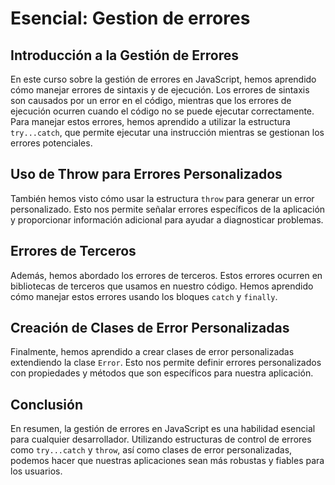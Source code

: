 # Esencial: Gestion de errores
## Introducción a la Gestión de Errores
En este curso sobre la gestión de errores en JavaScript, hemos aprendido cómo manejar errores de sintaxis y de ejecución. Los errores de sintaxis son causados por un error en el código, mientras que los errores de ejecución ocurren cuando el código no se puede ejecutar correctamente. Para manejar estos errores, hemos aprendido a utilizar la estructura `try...catch`, que permite ejecutar una instrucción mientras se gestionan los errores potenciales.

## Uso de Throw para Errores Personalizados
También hemos visto cómo usar la estructura `throw` para generar un error personalizado. Esto nos permite señalar errores específicos de la aplicación y proporcionar información adicional para ayudar a diagnosticar problemas.

## Errores de Terceros
Además, hemos abordado los errores de terceros. Estos errores ocurren en bibliotecas de terceros que usamos en nuestro código. Hemos aprendido cómo manejar estos errores usando los bloques `catch` y `finally`.

## Creación de Clases de Error Personalizadas
Finalmente, hemos aprendido a crear clases de error personalizadas extendiendo la clase `Error`. Esto nos permite definir errores personalizados con propiedades y métodos que son específicos para nuestra aplicación.

## Conclusión
En resumen, la gestión de errores en JavaScript es una habilidad esencial para cualquier desarrollador. Utilizando estructuras de control de errores como `try...catch` y `throw`, así como clases de error personalizadas, podemos hacer que nuestras aplicaciones sean más robustas y fiables para los usuarios.